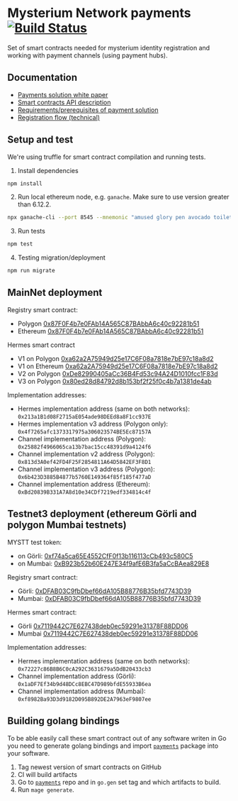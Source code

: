 # Mysterium Network payments [![Build Status](https://travis-ci.com/mysteriumnetwork/payments-smart-contracts.svg?token=t9FwiYsxwDxkJWnSMpfr&branch=master)](https://travis-ci.com/mysteriumnetwork/payments-smart-contracts)

Set of smart contracts needed for mysterium identity registration and working with payment channels (using payment hubs).

## Documentation

* [Payments solution white paper](docs/paper/accountant-pattern.pdf)
* [Smart contracts API description](docs/smart-contracts.md)
* [Requirements/prerequisites of payment solution](docs/prerequisites.md)
* [Registration flow (technical)](docs/registration-flow.md)

## Setup and test

We're using truffle for smart contract compilation and running tests.

1. Install dependencies

```bash
npm install
```

2. Run local ethereum node, e.g. `ganache`. Make sure to use version greater than 6.12.2.

```bash
npx ganache-cli --port 8545 --mnemonic "amused glory pen avocado toilet dragon entry kitchen cliff retreat canyon danger"
```

3. Run tests

```bash
npm test
```

4. Testing migration/deployment
```bash
npm run migrate
```

## MainNet deployment

Registry smart contract:
- Polygon [0x87F0F4b7e0FAb14A565C87BAbbA6c40c92281b51](https://polygonscan.com/address/0x87F0F4b7e0FAb14A565C87BAbbA6c40c92281b51)
- Ethereum [0x87F0F4b7e0FAb14A565C87BAbbA6c40c92281b51](https://etherscan.io/address/0x87f0f4b7e0fab14a565c87babba6c40c92281b51)

Hermes smart contract
- V1 on Polygon [0xa62a2A75949d25e17C6F08a7818e7bE97c18a8d2](https://polygonscan.com/address/0xa62a2a75949d25e17c6f08a7818e7be97c18a8d2)
- V1 on Ethereum [0xa62a2A75949d25e17C6F08a7818e7bE97c18a8d2](https://etherscan.io/address/0xa62a2A75949d25e17C6F08a7818e7bE97c18a8d2)
- V2 on Polygon [0xDe82990405aCc36B4Fd53c94A24D1010fcc1F83d](https://polygonscan.com/address/0xDe82990405aCc36B4Fd53c94A24D1010fcc1F83d)
- V3 on Polygon [0x80ed28d84792d8b153bf2f25f0c4b7a1381de4ab](https://polygonscan.com/address/0x80ed28d84792d8b153bf2f25f0c4b7a1381de4ab)


Implementation addresses:
- Hermes implementation address (same on both networks): `0x213a1B1d08F2715aE054ade98DEEd8a8F1cc937E`
- Hermes implementation v3 address (Polygon only): `0x4f7265afc1373317975a306023574BE5Ec87157A`
- Channel implementation address (Polygon): `0x25882f4966065ca13b7bac15cc48391d9a4124f6`
- Channel implementation v2 address (Polygon): `0x813d3A0ef42FD4F25F2854811A64D5842EF3F8D1`
- Channel implementation v3 address (Polygon): `0x6b423D3885B4877b5760E149364f85f185f477aD`
- Channel implementation address (Ethereum): `0xBd20839B331A7A8d10e34CDf7219edf334814c4f`

## Testnet3 deployment (ethereum Görli and polygon Mumbai testnets)

MYSTT test token:
- on Görli: [0xf74a5ca65E4552CfF0f13b116113cCb493c580C5](https://goerli.etherscan.io/address/0xf74a5ca65E4552CfF0f13b116113cCb493c580C5)
- on Mumbai: [0xB923b52b60E247E34f9afE6B3fa5aCcBAea829E8](https://explorer-mumbai.maticvigil.com/tokens/0xB923b52b60E247E34f9afE6B3fa5aCcBAea829E8/token-transfers)

Registry smart contract:
- Görli: [0xDFAB03C9fbDbef66dA105B88776B35bfd7743D39](https://goerli.etherscan.io/address/0xDFAB03C9fbDbef66dA105B88776B35bfd7743D39)
- Mumbai: [0xDFAB03C9fbDbef66dA105B88776B35bfd7743D39](https://explorer-mumbai.maticvigil.com/address/0xDFAB03C9fbDbef66dA105B88776B35bfd7743D39/transactions)

Hermes smart contract:
- Görli [0x7119442C7E627438deb0ec59291e31378F88DD06](https://goerli.etherscan.io/address/0x7119442C7E627438deb0ec59291e31378F88DD06)
- Mumbai [0x7119442C7E627438deb0ec59291e31378F88DD06](https://explorer-mumbai.maticvigil.com/address/0x7119442C7E627438deb0ec59291e31378F88DD06/transactions)

Implementation addresses:
- Hermes implementation address (same on both networks): `0x72227c86B8B6C0cA292C3631679a5DdB20433cb3`
- Channel implementation address (Görli): `0x1aDF7Ef34b9d48DCc8EBC47D989bfdE55933B6ea`
- Channel implementation address (Mumbai): `0xf8982Ba93D3d9182D095B892DE2A7963eF9807ee`


## Building golang bindings

To be able easily call these smart contract out of any software writen in Go you need to generate golang bindings and import [`payments`](https://github.com/mysteriumnetwork/payments) package into your software.

1. Tag newest version of smart contracts on GitHub
2. CI will build artifacts
3. Go to [`payments`](https://github.com/mysteriumnetwork/payments) repo and in `go.gen` set tag and which artifacts to build.
4. Run `mage generate`.
